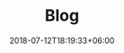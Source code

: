 ---
title: "Blog"
date: 2018-07-12T18:19:33+06:00
bgImage: images/background/page-title.jpg
description : "This is meta description"
---